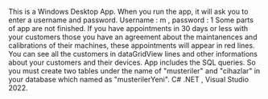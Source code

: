 This is a Windows Desktop App.
When you run the app, it will ask you to enter a username and password. Username : m , password : 1 Some parts of app are not finished. 
If you have appointments in 30 days or less with your customers those you have an agreement about the maintanences and calibrations of their machines, these appointments will appear in red lines. 
You can see all the customers in dataGridView lines and other informations about your customers and their devices. App includes the SQL queries. So you must create two tables under the name of "musteriler" and "cihazlar" in your database which named as "musterilerYeni".
C# .NET , Visual Studio 2022.
